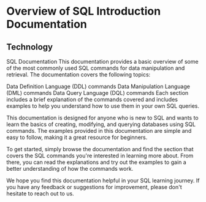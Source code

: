 # Overview of SQL Introduction Documentation

## Technology

SQL Documentation
This documentation provides a basic overview of some of the most commonly used SQL commands for data manipulation and retrieval. The documentation covers the following topics:

Data Definition Language (DDL) commands
Data Manipulation Language (DML) commands
Data Query Language (DQL) commands
Each section includes a brief explanation of the commands covered and includes examples to help you understand how to use them in your own SQL queries.

This documentation is designed for anyone who is new to SQL and wants to learn the basics of creating, modifying, and querying databases using SQL commands. The examples provided in this documentation are simple and easy to follow, making it a great resource for beginners.

To get started, simply browse the documentation and find the section that covers the SQL commands you're interested in learning more about. From there, you can read the explanations and try out the examples to gain a better understanding of how the commands work.

We hope you find this documentation helpful in your SQL learning journey. If you have any feedback or suggestions for improvement, please don't hesitate to reach out to us.
